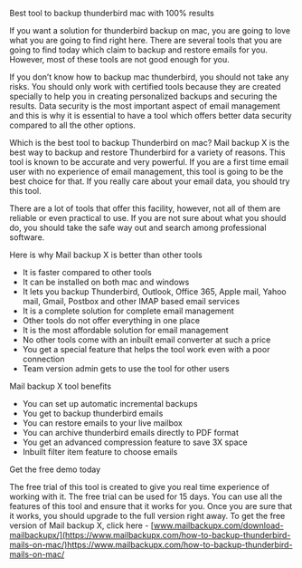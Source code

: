 Best tool to backup thunderbird mac with 100% results 

If you want a solution for thunderbird backup on mac, you are going to love what you are going to find right here. There are several tools that you are going to find today which claim to backup and restore emails for you. However, most of these tools are not good enough for you. 

If you don’t know how to backup mac thunderbird, you should not take any risks. You should only work with certified tools because they are created specially to help you in creating personalized backups and securing the results. Data security is the most important aspect of email management and this is why it is essential to have a tool which offers better data security compared to all the other options. 

Which is the best tool to backup Thunderbird on mac?
Mail backup X is the best way to backup and restore Thunderbird for a variety of reasons. This tool is known to be accurate and very powerful. If you are a first time email user with no experience of email management, this tool is going to be the best choice for that. If you really care about your email data, you should try this tool. 

There are a lot of tools that offer this facility, however, not all of them are reliable or even practical to use. If you are not sure about what you should do, you should take the safe way out and search among professional software. 

Here is why Mail backup X is better than other tools 
-	It is faster compared to other tools
-	It can be installed on both mac and windows
-	It lets you backup Thunderbird, Outlook, Office 365, Apple mail, Yahoo mail, Gmail, Postbox and other IMAP based email services
-	It is a complete solution for complete email management 
-	Other tools do not offer everything in one place 
-	It is the most affordable solution for email management 
-	No other tools come with an inbuilt email converter at such a price 
-	You get a special feature that helps the tool work even with a poor connection 
-	Team version admin gets to use the tool for other users

Mail backup X tool benefits 

-	You can set up automatic incremental backups 
-	You get to backup thunderbird emails 
-	You can restore emails to your live mailbox 
-	You can archive thunderbird emails directly to PDF format 
-	You get an advanced compression feature to save 3X space 
-	Inbuilt filter item feature to choose emails 

Get the free demo today 

The free trial of this tool is created to give you real time experience of working with it. The free trial can be used for 15 days. You can use all the features of this tool and ensure that it works for you. Once you are sure that it works, you should upgrade to the full version right away. To get the free version of Mail backup X, click here - [www.mailbackupx.com/download-mailbackupx/](https://www.mailbackupx.com/how-to-backup-thunderbird-mails-on-mac/)https://www.mailbackupx.com/how-to-backup-thunderbird-mails-on-mac/
